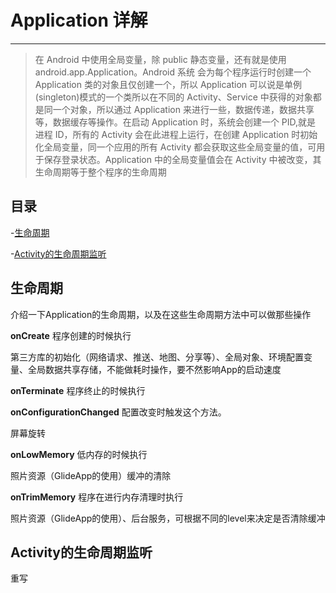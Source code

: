 # Application 详解

---

> 在 Android 中使用全局变量，除 public 静态变量，还有就是使用 android.app.Application。Android 系统 会为每个程序运行时创建一个 Application 类的对象且仅创建一个，所以 Application 可以说是单例 (singleton)模式的一个类所以在不同的 Activity、Service 中获得的对象都是同一个对象，所以通过 Application 来进行一些，数据传递，数据共享等，数据缓存等操作。在启动 Application 时，系统会创建一个 PID,就是 进程 ID，所有的 Activity 会在此进程上运行，在创建 Application 时初始化全局变量，同一个应用的所有 Activity 都会获取这些全局变量的值，可用于保存登录状态。Application 中的全局变量值会在 Activity 中被改变，其生命周期等于整个程序的生命周期

## 目录

-[生命周期](#生命周期)

-[Activity的生命周期监听](#Activity的生命周期监听)

## 生命周期

介绍一下Application的生命周期，以及在这些生命周期方法中可以做那些操作

**onCreate**
程序创建的时候执行

第三方库的初始化（网络请求、推送、地图、分享等）、全局对象、环境配置变量、全局数据共享存储，不能做耗时操作，要不然影响App的启动速度

**onTerminate**
程序终止的时候执行

**onConfigurationChanged**
配置改变时触发这个方法。

屏幕旋转

**onLowMemory**
低内存的时候执行

照片资源（GlideApp的使用）缓冲的清除

**onTrimMemory**
程序在进行内存清理时执行

照片资源（GlideApp的使用）、后台服务，可根据不同的level来决定是否清除缓冲

## Activity的生命周期监听

重写